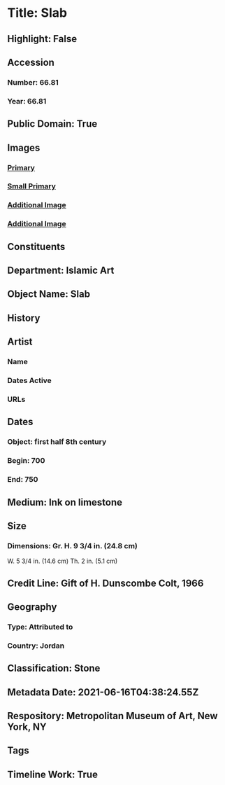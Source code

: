# Title: Slab
## Highlight: False
## Accession
### Number: 66.81
### Year: 66.81
## Public Domain: True
## Images
### [Primary](https://images.metmuseum.org/CRDImages/is/original/DP101037.jpg)
### [Small Primary](https://images.metmuseum.org/CRDImages/is/web-large/DP101037.jpg)
### [Additional Image](https://images.metmuseum.org/CRDImages/is/original/sf66-81a.jpg)
### [Additional Image](https://images.metmuseum.org/CRDImages/is/original/h1_66.81.jpg)
## Constituents
## Department: Islamic Art
## Object Name: Slab
## History
## Artist
### Name
### Dates Active
### URLs
## Dates
### Object: first half 8th century
### Begin: 700
### End: 750
## Medium: Ink on limestone
## Size
### Dimensions: Gr. H. 9 3/4 in. (24.8 cm)  
W. 5 3/4 in. (14.6 cm)
Th. 2 in. (5.1 cm)
## Credit Line: Gift of H. Dunscombe Colt, 1966
## Geography
### Type: Attributed to
### Country: Jordan
## Classification: Stone
## Metadata Date: 2021-06-16T04:38:24.55Z
## Respository: Metropolitan Museum of Art, New York, NY
## Tags
## Timeline Work: True
